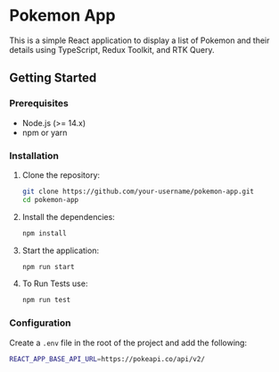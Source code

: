 # Pokemon App

This is a simple React application to display a list of Pokemon and their details using TypeScript, Redux Toolkit, and RTK Query.

## Getting Started

### Prerequisites

- Node.js (>= 14.x)
- npm or yarn

### Installation

1. Clone the repository:
    ```sh
    git clone https://github.com/your-username/pokemon-app.git
    cd pokemon-app
    ```

2. Install the dependencies:
    ```sh
    npm install
    ```
2. Start the application:
    ```sh
    npm run start
    ```
2. To Run Tests use:
    ```sh
    npm run test
    ```

### Configuration

Create a `.env` file in the root of the project and add the following:

```sh
REACT_APP_BASE_API_URL=https://pokeapi.co/api/v2/
